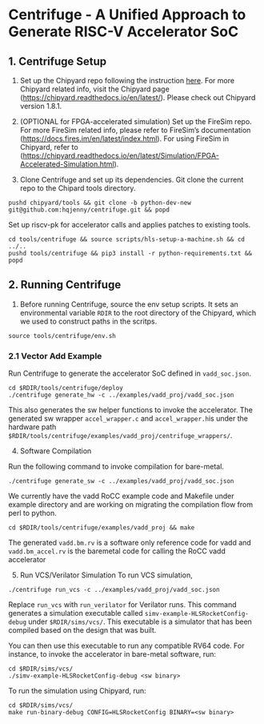 # Centrifuge - A Unified Approach to Generate RISC-V Accelerator SoC 

## 1. Centrifuge Setup 
1) Set up the Chipyard repo following the instruction [here](https://chipyard.readthedocs.io/en/latest/Chipyard-Basics/Initial-Repo-Setup.html#initial-repository-setup). For more Chipyard related info, visit the Chipyard page (https://chipyard.readthedocs.io/en/latest/). Please check out Chipyard version 1.8.1. 

2) (OPTIONAL for FPGA-accelerated simulation) Set up the FireSim repo. 
For more FireSim related info, please refer to FireSim’s documentation (https://docs.fires.im/en/latest/index.html). 
For using FireSim in Chipyard, refer to (https://chipyard.readthedocs.io/en/latest/Simulation/FPGA-Accelerated-Simulation.html). 

3) Clone Centrifuge and set up its dependencies. 
Git clone the current repo to the Chipard tools directory.
```
pushd chipyard/tools && git clone -b python-dev-new git@github.com:hqjenny/centrifuge.git && popd
```
Set up riscv-pk for accelerator calls and applies patches to existing tools. 
```
cd tools/centrifuge && source scripts/hls-setup-a-machine.sh && cd ../..
pushd tools/centrifuge && pip3 install -r python-requirements.txt && popd
```

## 2. Running Centrifuge
1) Before running Centrifuge, source the env setup scripts.
It sets an environmental variable `RDIR` to the root directory of the Chipyard, which we used to construct paths in the scritps. 
```
source tools/centrifuge/env.sh
```
 
### 2.1 Vector Add Example 
Run Centrifuge to generate the accelerator SoC defined in `vadd_soc.json`.
```
cd $RDIR/tools/centrifuge/deploy
./centrifuge generate_hw -c ../examples/vadd_proj/vadd_soc.json
```
This also generates the sw helper functions to invoke the accelerator. The generated sw wrapper `accel_wrapper.c` and `accel_wrapper.h`is under the hardware path  `$RDIR/tools/centrifuge/examples/vadd_proj/centrifuge_wrappers/`. 

4) Software Compilation

Run the following command to invoke compilation for bare-metal. 
```
./centrifuge generate_sw -c ../examples/vadd_proj/vadd_soc.json 
```
We currently have the vadd RoCC example code and Makefile under example directory and are working on migrating the compilation flow from perl to python.
```
cd $RDIR/tools/centrifuge/examples/vadd_proj && make
```
The generated `vadd.bm.rv` is a software only reference code for vadd and `vadd.bm_accel.rv` is the baremetal code for calling the RoCC vadd accelerator

5) Run VCS/Verilator Simulation 
To run VCS simulation, 
```
./centrifuge run_vcs -c ../examples/vadd_proj/vadd_soc.json 
```
Replace `run_vcs` with `run_verilator` for Verilator runs. 
This command generates a simulation executable called `simv-example-HLSRocketConfig-debug` under `$RDIR/sims/vcs/`. 
This executable is a simulator that has been compiled based on the design that was built. 

You can then use this executable to run any compatible RV64 code. 
For instance, to invoke the accelerator in bare-metal software, run:
```
cd $RDIR/sims/vcs/
./simv-example-HLSRocketConfig-debug <sw binary>
```
To run the simulation using Chipyard, run:
```
cd $RDIR/sims/vcs/
make run-binary-debug CONFIG=HLSRocketConfig BINARY=<sw binary>
```
